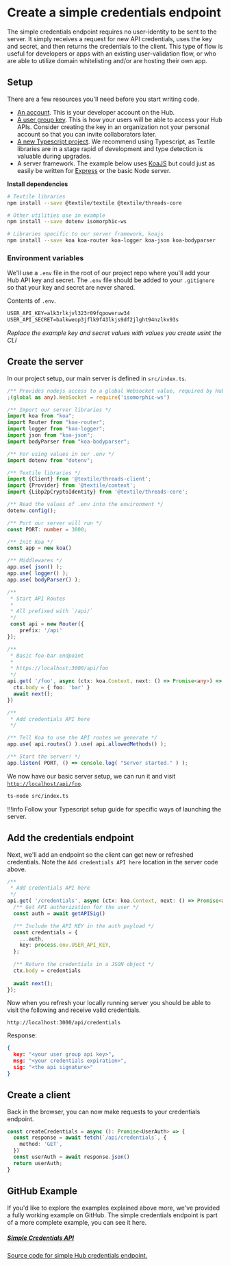 # Create a simple credentials endpoint

The simple credentials endpoint requires no user-identity to be sent to the server. It simply receives a request for new API credentials, uses the key and secret, and then returns the credentials to the client. This type of flow is useful for developers or apps with an existing user-validation flow, or who are able to utilize domain whitelisting and/or are hosting their own app.

## Setup

There are a few resources you'll need before you start writing code.

- [An account](../hub/accounts.md). This is your developer account on the Hub.
- [A user group key](../hub/app-apis.md). This is how your users will be able to access your Hub APIs. Consider creating the key in an organization not your personal account so that you can invite collaborators later.
- [A new Typescript project](https://www.digitalocean.com/community/tutorials/setting-up-a-node-project-with-typescript). We recommend using Typescript, as Textile libraries are in a stage rapid of development and type detection is valuable during upgrades.
- A server framework. The example below uses [KoaJS](https://koajs.com/) but could just as easily be written for [Express](https://expressjs.com/) or the basic Node server.

**Install dependencies**

```bash
# Textile libraries
npm install --save @textile/textile @textile/threads-core

# Other utilities use in example
npm install --save dotenv isomorphic-ws

# Libraries specific to our server framework, koajs
npm install --save koa koa-router koa-logger koa-json koa-bodyparser
```

### Environment variables

We'll use a `.env` file in the root of our project repo where you'll add your Hub API key and secret. The `.env` file should be added to your `.gitignore` so that your key and secret are never shared.

Contents of `.env`.

```txt
USER_API_KEY=alk3rlkjvl323r09fqpoweruw34
USER_API_SECRET=balkweop3jflk9f43lkjs9df2jlght94nzlkv93s
```

_Replace the example key and secret values with values you create usint the CLI_

## Create the server

In our project setup, our main server is defined in `src/index.ts`.

```typescript
/** Provides nodejs access to a global Websocket value, required by Hub API */
;(global as any).WebSocket = require('isomorphic-ws')

/** Import our server libraries */
import koa from "koa";
import Router from "koa-router";
import logger from "koa-logger";
import json from "koa-json";
import bodyParser from "koa-bodyparser";

/** For using values in our .env */
import dotenv from "dotenv";

/** Textile libraries */
import {Client} from '@textile/threads-client';
import {Provider} from '@textile/context';
import {Libp2pCryptoIdentity} from '@textile/threads-core';

/** Read the values of .env into the environment */
dotenv.config();

/** Port our server will run */
const PORT: number = 3000;

/** Init Koa */
const app = new koa()

/** Middlewares */
app.use( json() );
app.use( logger() );
app.use( bodyParser() );

/**
 * Start API Routes
 * 
 * All prefixed with `/api/`
 */
 const api = new Router({
    prefix: '/api'
});

/**
 * Basic foo-bar endpoint
 * 
 * https://localhost:3000/api/foo
 */
api.get( '/foo', async (ctx: koa.Context, next: () => Promise<any>) => {
  ctx.body = { foo: 'bar' }
  await next();
})

/**
 * Add credentials API here
 */

/** Tell Koa to use the API routes we generate */
app.use( api.routes() ).use( api.allowedMethods() );

/** Start the server! */
app.listen( PORT, () => console.log( "Server started." ) );
```

We now have our basic server setup, we can run it and visit [`http://localhost/api/foo`](http://localhost:3000/api/foo).

```bash
ts-node src/index.ts
```

!!!info
    Follow your Typescript setup guide for specific ways of launching the server.

## Add the credentials endpoint

Next, we'll add an endpoint so the client can get new or refreshed credentials. Note the `Add credentials API here` location in the server code above.

```typescript
/**
 * Add credentials API here
 */
api.get( '/credentials', async (ctx: koa.Context, next: () => Promise<any>) => {
  /** Get API authorization for the user */
  const auth = await getAPISig()

  /** Include the API KEY in the auth payload */
  const credentials = {
    ...auth,
    key: process.env.USER_API_KEY,
  };
  
  /** Return the credentials in a JSON object */
  ctx.body = credentials
  
  await next();
});
```

Now when you refresh your locally running server you should be able to visit the following and receive valid credentials.

`http://localhost:3000/api/credentials`


Response:

```json
{
  key: "<your user group api key>",
  msg: "<your credentials expiration>",
  sig: "<the api signature>"
}
```

## Create a client

Back in the browser, you can now make requests to your credentials endpoint.

```typescript
const createCredentials = async (): Promise<UserAuth> => {
  const response = await fetch(`/api/credentials`, {
    method: 'GET',
  })
  const userAuth = await response.json()
  return userAuth;
}
```

## GitHub Example

If you'd like to explore the examples explained above more, we've provided a fully working example on GitHub. The simple credentials endpoint is part of a more complete example, you can see it here.

<div class="txtl-options half">
  <a href="https://github.com/textileio/js-examples/blob/master/hub-browser-auth-app/src/server/api.ts" class="box">
    <h5>Simple Credentials API</h5>
    <p>Source code for simple Hub credentials endpoint.</p>
  </a>
</div>

<br />
